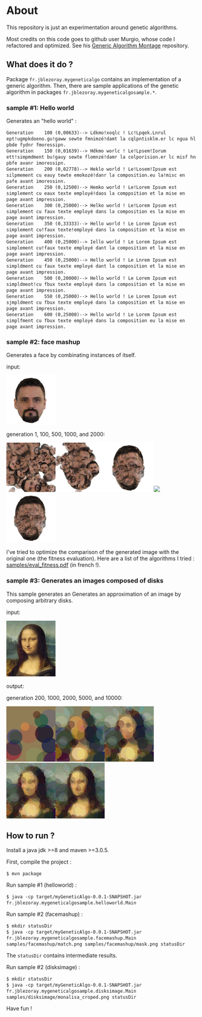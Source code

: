 # About 

This repository is just an experimentation around genetic algorithms. 

Most credits on this code goes to github user Murgio, whose code I refactored and optimized.
See his [Generic Algorithm Montage](https://github.com/Murgio/Genetic-Algorithm-Montage) repository. 

## What does it do ? 

Package `fr.jblezoray.mygeneticalgo` contains an implementation of a generic algorithm.  Then, there are sample applications of the genetic algorithm in packages `fr.jblezoray.mygeneticalgosample.*`.


### sample #1: Hello world 

Generates an "hello world" :
```Generation     50 (0,00170)--> Ldkpd!xeqlg . Lc!Lpqak.Lnrol boy!ndmpgdpeno.gu.gpwq scqzb.issimzw!bjjt ok iqlsqtfsklr.iv!wc.kgua hf pflf.fylqz.fgljbzjiqs.
Generation    100 (0,00633)--> Ldkmo!xoqlc ! Lc!Lpqek.Lnrul ept!ugmpkdoeno.gu!gaww sewte fmnimzé!damt la cqlpntisklm.er lc ngua hl pbde fydnr fmoressipn.
Generation    150 (0,01639)--> Hdkmo worlc ! Le!Lpsem!Iorum ett!simpmdment bu!gauy sewte flomnzé!damr la colporision.er lc misf hn pbfe avanr imoressipn.
Generation    200 (0,02778)--> Heklo world ! Le!Losem!Ipsum est silpmement cu eauy tewte emokozé!danr la composition.eu la!misc en pafe avant imoressinn.
Generation    250 (0,12500)--> Hemko world ! Le!Lorem Ipsum est simplement cu eaux texte employé!daos la comppsition et la mise en page avant impression.
Generation    300 (0,25000)--> Helko world ! Le!Lorem Ipsum est simplement cu faux texte employé dans la composition es la mise en page avant impression.
Generation    350 (0,33333)--> Hello world ! Le Lorem Ipsum est simplement cu!faux texte!employé dans la composition et la mise en page avant impression.
Generation    400 (0,25000)--> Iello world ! Le Lorem Ipsum est simplement cu!faux texte employé dant la composition et la mise en page avant impression.
Generation    450 (0,25000)--> Hello world ! Le Lnrem Ipsum est simpldment cu faux texte employé dant la composition et la mise en page avant impression.
Generation    500 (0,20000)--> Hello world ! Le Lorem Ipsum est simpldmeot!cu fbux texte employé dans la composition et la mise en page avant impression.
Generation    550 (0,25000)--> Hello world ! Le Lorem Ipsum est sjmpldment cu fbux texte employé dans la composition et la mise en page avant impression.
Generation    600 (0,25000)--> Hello world ! Le Lorem Ipsum est simplfment cu fbux texte employé dans la composition eu la mise en page avant impression.
```


### sample #2: face mashup

Generates a face by combinating instances of itself.

input:

<img src="https://raw.githubusercontent.com/jblezoray/GeneticAlgo/master/samples/facemashup/match.png" width="130">

generation 1, 100, 500, 1000, and 2000: 

<img src="https://raw.githubusercontent.com/jblezoray/GeneticAlgo/master/samples/facemashup/generation_0000001.png" width="130"><img src="https://raw.githubusercontent.com/jblezoray/GeneticAlgo/master/samples/facemashup/generation_0000100.png" width="130"><img src="https://raw.githubusercontent.com/jblezoray/GeneticAlgo/master/samples/facemashup/generation_0000500.png" width="130"><img src="https://raw.githubusercontent.com/jblezoray/GeneticAlgo/master/samplesfacemashup//generation_0001000.png" width="130"><img src="https://raw.githubusercontent.com/jblezoray/GeneticAlgo/master/samples/facemashup/generation_0002000.png" width="130">

I've tried to optimize the comparison of the generated image with the original one (the fitness evaluation).  Here are a list of the algorithms I tried : <a href="https://raw.githubusercontent.com/jblezoray/GeneticAlgo/master/samples/eval_fitness.pdf">samples/eval_fitness.pdf</a> (in french !).

### sample #3: Generates an images composed of disks

This sample generates an Generates an approximation of an image by composing arbitrary disks. 

input: 
  
<img src="https://raw.githubusercontent.com/jblezoray/GeneticAlgo/master/samples/disksimage/monalisa_croped.png" width="130">

output: 

generation 200, 1000, 2000, 5000, and 10000: 

<img src="https://raw.githubusercontent.com/jblezoray/GeneticAlgo/master/samples/disksimage/gen-0000200-0%2C442849.png" width="130"><img src="https://raw.githubusercontent.com/jblezoray/GeneticAlgo/master/samples/disksimage/gen-0001000-0%2C720204.png" width="130"><img src="https://raw.githubusercontent.com/jblezoray/GeneticAlgo/master/samples/disksimage/gen-0002000-0%2C858271.png" width="130"><img src="https://raw.githubusercontent.com/jblezoray/GeneticAlgo/master/samples/disksimage/gen-0005000-1%2C045960.png" width="130"><img src="https://raw.githubusercontent.com/jblezoray/GeneticAlgo/master/samples/disksimage/gen-0010000-1%2C192829.png" width="130">


## How to run ?  

Install a java jdk >=8 and maven >=3.0.5.

First, compile the project : 
```
$ mvn package
```

Run sample #1 (helloworld) : 
```
$ java -cp target/myGeneticAlgo-0.0.1-SNAPSHOT.jar fr.jblezoray.mygeneticalgosample.helloworld.Main
``` 

Run sample #2 (facemashup) : 
```
$ mkdir statusDir
$ java -cp target/myGeneticAlgo-0.0.1-SNAPSHOT.jar fr.jblezoray.mygeneticalgosample.facemashup.Main samples/facemashup/match.png samples/facemashup/mask.png statusDir
```
The `statusDir` contains intermediate results. 

Run sample #2 (disksimage) :
```
$ mkdir statusDir
$ java -cp target/myGeneticAlgo-0.0.1-SNAPSHOT.jar fr.jblezoray.mygeneticalgosample.disksimage.Main samples/disksimage/monalisa_croped.png statusDir
```


Have fun !